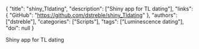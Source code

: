 {
  "title": "shiny_Tldating",
  "description": ["Shiny app for TL dating"],
  "links": {
    "GitHub": "https://github.com/dstreble/shiny_Tldating"
  },
  "authors": ["dstreble"],
  "categories": ["Scripts"],
  "tags": ["Luminescence dating"],
  "doi": null
}

<!-- Generated by csv2md.R – do not edit by hand -->

Shiny app for TL dating